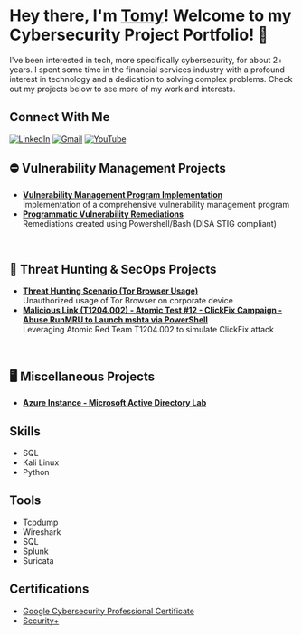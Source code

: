 # Hey there, I'm [Tomy](https://www.linkedin.com/in/tomyboboy/)! Welcome to my Cybersecurity Project Portfolio!  🔐
I've been interested in tech, more specifically cybersecurity, for about 2+ years. I spent some time in the financial services industry with a profound interest in technology and a dedication to solving complex problems. Check out my projects below to see more of my work and interests.
</br>

## Connect With Me

[![LinkedIn](https://custom-icon-badges.demolab.com/badge/LinkedIn-0A66C2?logo=linkedin-white&logoColor=fff)](https://www.linkedin.com/in/tomyboboy/)
[![Gmail](https://img.shields.io/badge/Gmail-D14836?logo=gmail&logoColor=white)](mailto:itstomyboboy@gmail.com)
[![YouTube](https://img.shields.io/badge/YouTube-%23FF0000.svg?logo=YouTube&logoColor=white)](https://www.youtube.com/@tomy)
 </br>

## ⛔️ Vulnerability Management Projects
- **[Vulnerability Management Program Implementation](https://github.com/TechTomy/program-vulnerability-management)**
   </br>Implementation of a comprehensive vulnerability management program
- **[Programmatic Vulnerability Remediations](https://github.com/TechTomy/Programmatic-Vulnerability-Remediations)**
   </br>Remediations created using Powershell/Bash (DISA STIG compliant)
</br>

## 🎯 Threat Hunting & SecOps Projects
- **[Threat Hunting Scenario (Tor Browser Usage)](https://github.com/TechTomy/threat-hunting-scenario-tor/tree/main)**
   </br>Unauthorized usage of Tor Browser on corporate device
- **[Malicious Link (T1204.002) - Atomic Test #12 - ClickFix Campaign - Abuse RunMRU to Launch mshta via PowerShell](https://github.com/TechTomy/T1204-MaliciousLink)**
   </br> Leveraging Atomic Red Team T1204.002 to simulate ClickFix attack
</br>

## 🖥️ Miscellaneous Projects
- **[Azure Instance - Microsoft Active Directory Lab](https://github.com/TechTomy/AzureAD)**



## Skills

- SQL
- Kali Linux
- Python

## Tools

- Tcpdump
- Wireshark
- SQL
- Splunk
- Suricata

## Certifications
- [Google Cybersecurity Professional Certificate](https://drive.google.com/file/d/18p6d_h5mT9rN1_kodsF5YYIZszr7EjwF/view?usp=drive_link)
- [Security+](https://drive.google.com/file/d/18p6d_h5mT9rN1_kodsF5YYIZszr7EjwF/view?usp=drive_link)


